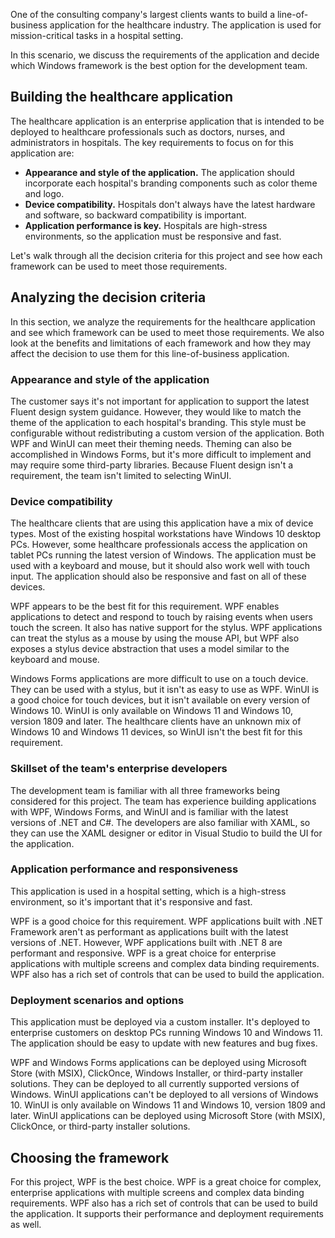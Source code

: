 One of the consulting company's largest clients wants to build a line-of-business application for the healthcare industry. The application is used for mission-critical tasks in a hospital setting.

In this scenario, we discuss the requirements of the application and decide which Windows framework is the best option for the development team.

<!--![A picture visualizing a team selecting frameworks for a healthcare app project.](../media/windows-healthcare-app-req.jpg)-->

## Building the healthcare application

The healthcare application is an enterprise application that is intended to be deployed to healthcare professionals such as doctors, nurses, and administrators in hospitals. The key requirements to focus on for this application are:

- **Appearance and style of the application.** The application should incorporate each hospital's branding components such as color theme and logo.
- **Device compatibility.** Hospitals don't always have the latest hardware and software, so backward compatibility is important.
- **Application performance is key.** Hospitals are high-stress environments, so the application must be responsive and fast.

Let's walk through all the decision criteria for this project and see how each framework can be used to meet those requirements.

## Analyzing the decision criteria

In this section, we analyze the requirements for the healthcare application and see which framework can be used to meet those requirements. We also look at the benefits and limitations of each framework and how they may affect the decision to use them for this line-of-business application.

### Appearance and style of the application

The customer says it's not important for application to support the latest Fluent design system guidance. However, they would like to match the theme of the application to each hospital's branding. This style must be configurable without redistributing a custom version of the application. Both WPF and WinUI can meet their theming needs. Theming can also be accomplished in Windows Forms, but it's more difficult to implement and may require some third-party libraries. Because Fluent design isn't a requirement, the team isn't limited to selecting WinUI.

### Device compatibility

The healthcare clients that are using this application have a mix of device types. Most of the existing hospital workstations have Windows 10 desktop PCs. However, some healthcare professionals access the application on tablet PCs running the latest version of Windows. The application must be used with a keyboard and mouse, but it should also work well with touch input. The application should also be responsive and fast on all of these devices.

WPF appears to be the best fit for this requirement. WPF enables applications to detect and respond to touch by raising events when users touch the screen. It also has native support for the stylus. WPF applications can treat the stylus as a mouse by using the mouse API, but WPF also exposes a stylus device abstraction that uses a model similar to the keyboard and mouse.

Windows Forms applications are more difficult to use on a touch device. They can be used with a stylus, but it isn't as easy to use as WPF. WinUI is a good choice for touch devices, but it isn't available on every version of Windows 10. WinUI is only available on Windows 11 and Windows 10, version 1809 and later. The healthcare clients have an unknown mix of Windows 10 and Windows 11 devices, so WinUI isn't the best fit for this requirement.

### Skillset of the team's enterprise developers

The development team is familiar with all three frameworks being considered for this project. The team has experience building applications with WPF, Windows Forms, and WinUI and is familiar with the latest versions of .NET and C#. The developers are also familiar with XAML, so they can use the XAML designer or editor in Visual Studio to build the UI for the application.

### Application performance and responsiveness

This application is used in a hospital setting, which is a high-stress environment, so it's important that it's responsive and fast.

WPF is a good choice for this requirement. WPF applications built with .NET Framework aren't as performant as applications built with the latest versions of .NET. However, WPF applications built with .NET 8 are performant and responsive. WPF is a great choice for enterprise applications with multiple screens and complex data binding requirements. WPF also has a rich set of controls that can be used to build the application.

### Deployment scenarios and options

This application must be deployed via a custom installer. It's deployed to enterprise customers on desktop PCs running Windows 10 and Windows 11. The application should be easy to update with new features and bug fixes.

WPF and Windows Forms applications can be deployed using Microsoft Store (with MSIX), ClickOnce, Windows Installer, or third-party installer solutions. They can be deployed to all currently supported versions of Windows. WinUI applications can't be deployed to all versions of Windows 10. WinUI is only available on Windows 11 and Windows 10, version 1809 and later. WinUI applications can be deployed using Microsoft Store (with MSIX), ClickOnce, or third-party installer solutions.

## Choosing the framework

For this project, WPF is the best choice. WPF is a great choice for complex, enterprise applications with multiple screens and complex data binding requirements. WPF also has a rich set of controls that can be used to build the application. It supports their performance and deployment requirements as well.
